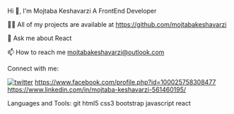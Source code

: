 Hi 👋, I'm Mojtaba Keshavarzi
A FrontEnd Developer

👨‍💻 All of my projects are available at https://github.com/mojtabakeshavarzi

💬 Ask me about React

📫 How to reach me mojtabakeshavarzi@outlook.com

Connect with me:

[![twitter](twitter.jpg)](twitter.com/mojtaba62339516) https://www.facebook.com/profile.php?id=100025758308477 https://www.linkedin.com/in/mojtaba-keshavarzi-561460195/

Languages and Tools:
git html5 css3 bootstrap javascript react
